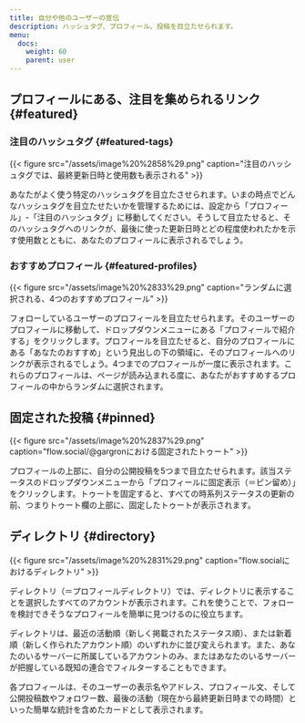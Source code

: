 ```yaml
---
title: 自分や他のユーザーの宣伝
description: ハッシュタグ、プロフィール、投稿を目立たせられます。
menu:
  docs:
    weight: 60
    parent: user
---
```


## プロフィールにある、注目を集められるリンク {#featured}

### 注目のハッシュタグ {#featured-tags}

{{< figure src="/assets/image%20%2858%29.png" caption="注目のハッシュタグでは、最終更新日時と使用数も表示される" >}}

あなたがよく使う特定のハッシュタグを目立たさせられます。いまの時点でどんなハッシュタグを目立たせたいかを管理するためには、設定から「プロフィール」-「注目のハッシュタグ」に移動してください。そうして目立たせると、そのハッシュタグへのリンクが、最後に使った更新日時とどの程度使われたかを示す使用数とともに、あなたのプロフィールに表示されるでしょう。

### おすすめプロフィール {#featured-profiles}

{{< figure src="/assets/image%20%2833%29.png" caption="ランダムに選択される、4つのおすすめプロフィール" >}}

フォローしているユーザーのプロフィールを目立たせられます。そのユーザーのプロフィールに移動して、ドロップダウンメニューにある「プロフィールで紹介する」をクリックします。プロフィールを目立たせると、自分のプロフィールにある「あなたのおすすめ」という見出しの下の領域に、そのプロフィールへのリンクが表示されるでしょう。4つまでのプロフィールが一度に表示されます。これらのプロフィールは、ページが読み込まれる度に、あなたがおすすめするプロフィールの中からランダムに選択されます。

## 固定された投稿 {#pinned}

{{< figure src="/assets/image%20%2837%29.png" caption="flow.social/@gargronにおける固定されたトゥート" >}}

プロフィールの上部に、自分の公開投稿を5つまで目立たせられます。該当ステータスのドロップダウンメニューから「プロフィールに固定表示（＝ピン留め）」をクリックします。トゥートを固定すると、すべての時系列ステータスの更新の前、つまりトゥート欄の上部に、固定したトゥートが表示されます。

## ディレクトリ {#directory}

{{< figure src="/assets/image%20%2831%29.png" caption="flow.socialにおけるディレクトリ" >}}

ディレクトリ（＝プロフィールディレクトリ）では、ディレクトリに表示することを選択したすべてのアカウントが表示されます。これを使うことで、フォローを検討できそうなプロフィールを簡単に見つけるのに役立ちます。

ディレクトリは、最近の活動順（新しく掲載されたステータス順）、または新着順（新しく作られたアカウント順）のいずれかに並び変えられます。また、あなたのいるサーバーに所属しているアカウントのみ、またはあなたのいるサーバーが把握している既知の連合でフィルターすることもできます。

各プロフィールは、そのユーザーの表示名やアドレス、プロフィール文、そして公開投稿数やフォロワー数、最後の活動（現在から最終更新日時までの時間）といった簡単な統計を含めたカードとして表示されます。
